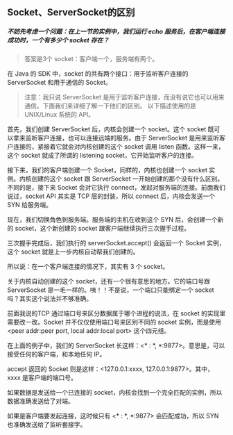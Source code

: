 ## Socket、ServerSocket的区别

##### 不妨先考虑一个问题：在上一节的实例中，我们运行 echo 服务后，在客户端连接成功时，一个有多少个 socket 存在？

> 答案是3个 socket：客户端一个，服务端有两个。

在 Java 的 SDK 中，socket 的共有两个接口：用于监听客户连接的 ServerSocket 和用于通信的 Socket。

>注意：我只说 ServerSocket 是用于监听客户连接，而没有说它也可以用来通信。下面我们来详细了解一下他们的区别。
以下描述使用的是 UNIX/Linux 系统的 API。

首先，我们创建 ServerSocket 后，内核会创建一个 socket。这个 socket 既可以拿来监听客户连接，也可以连接远端的服务。由于 ServerSocket 是用来监听客户连接的，紧接着它就会对内核创建的这个 socket 调用 listen 函数。这样一来，这个 socket 就成了所谓的 listening socket，它开始监听客户的连接。

接下来，我们的客户端创建一个 Socket，同样的，内核也创建一个 socket 实例。内核创建的这个 socket 跟 ServerSocket 一开始创建的那个没有什么区别。不同的是，接下来 Socket 会对它执行 connect，发起对服务端的连接。前面我们说过，socket API 其实是 TCP 层的封装，所以 connect 后，内核会发送一个 SYN 给服务端。

现在，我们切换角色到服务端。服务端的主机在收到这个 SYN 后，会创建一个新的 socket，这个新创建的 socket 跟客户端继续执行三次握手过程。

三次握手完成后，我们执行的 serverSocket.accept() 会返回一个 Socket 实例，这个 socket 就是上一步内核自动帮我们创建的。

所以说：在一个客户端连接的情况下，其实有 3 个 socket。

关于内核自动创建的这个 socket，还有一个很有意思的地方。它的端口号跟 ServerSocket 是一毛一样的。咦！！不是说，一个端口只能绑定一个 socket 吗？其实这个说法并不够准确。

前面我说的TCP 通过端口号来区分数据属于哪个进程的说法，在 socket 的实现里需要改一改。Socket 并不仅仅使用端口号来区别不同的 socket 实例，而是使用 <peer addr:peer port, local addr:local port> 这个四元组。

在上面的例子中，我们的 ServerSocket 长这样：<* : *, *:9877>。意思是，可以接受任何的客户端，和本地任何 IP。

accept 返回的 Socket 则是这样：<127.0.0.1:xxxx, 127.0.0.1:9877>。其中，xxxx 是客户端的端口号。

如果数据是发送给一个已连接的 socket，内核会找到一个完全匹配的实例，所以数据准确发送给了对端。

如果是客户端要发起连接，这时候只有 <* : *, *:9877> 会匹配成功，所以 SYN 也准确发送给了监听套接字。